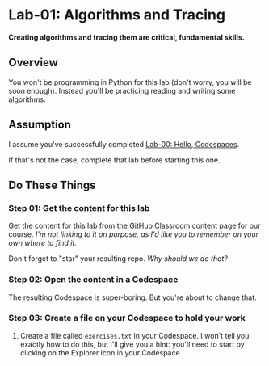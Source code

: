 # Lab-01: Algorithms and Tracing

**Creating algorithms and tracing them are critical, fundamental skills.**

## Overview

You won't be programming in Python for this lab (don't worry, you will be soon enough). Instead you'll be practicing reading and writing some algorithms.

## Assumption

I assume you've successfully completed [Lab-00: Hello, Codespaces](https://github.com/MRU-MACO-1701-004-202304/github-classroom-content-links).

If that's not the case, complete that lab before starting this one.

## Do These Things

### Step 01: Get the content for this lab

Get the content for this lab from the GitHub Classroom content page for our course. _I'm not linking to it on purpose, as I'd like you to remember on your own where to find it._

Don't forget to "star" your resulting repo. _Why should we do that?_

### Step 02: Open the content in a Codespace

The resulting Codespace is super-boring. But you're about to change that.

### Step 03: Create a file on your Codespace to hold your work

1. Create a file called `exercises.txt` in your Codespace. I won't tell you exactly how to do this, but I'll give you a hint: you'll need to start by clicking on the Explorer icon in your Codespace